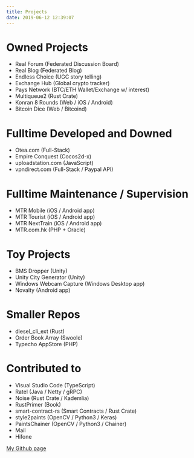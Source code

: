 ```yaml
---
title: Projects
date: 2019-06-12 12:39:07
---
```


# Owned Projects
- Real Forum (Federated Discussion Board)
- Real Blog (Federated Blog)
- Endless Choice (UGC story telling)
- Exchange Hub (Global crypto tracker)
- Pays Network (BTC/ETH Wallet/Exchange w/ interest)
- Multiqueue2 (Rust Crate)
- Konran 8 Rounds (Web / iOS / Android)
- Bitcoin Dice (Web / Bitcoind)

# Fulltime Developed and Downed
- Otea.com (Full-Stack)
- Empire Conquest (Cocos2d-x)
- uploadstation.com (JavaScript)
- vpndirect.com (Full-Stack / Paypal API)

# Fulltime Maintenance / Supervision
- MTR Mobile (iOS / Android app)
- MTR Tourist (iOS / Android app)
- MTR NextTrain (iOS / Android app)
- MTR.com.hk (PHP + Oracle)

# Toy Projects
- BMS Dropper (Unity)
- Unity City Generator (Unity)
- Windows Webcam Capture (Windows Desktop app)
- Novalty (Android app)

# Smaller Repos
- diesel_cli_ext (Rust)
- Order Book Array (Swoole)
- Typecho AppStore (PHP)

# Contributed to
- Visual Studio Code (TypeScript)
- Ratel (Java / Netty / gRPC)
- Noise (Rust Crate / Kademlia)
- RustPrimer (Book)
- smart-contract-rs (Smart Contracts / Rust Crate)
- style2paints (OpenCV / Python3 / Keras)
- PaintsChainer (OpenCV / Python3 / Chainer)
- Mail
- Hifone

[My Github page](https://github.com/abbychau)
